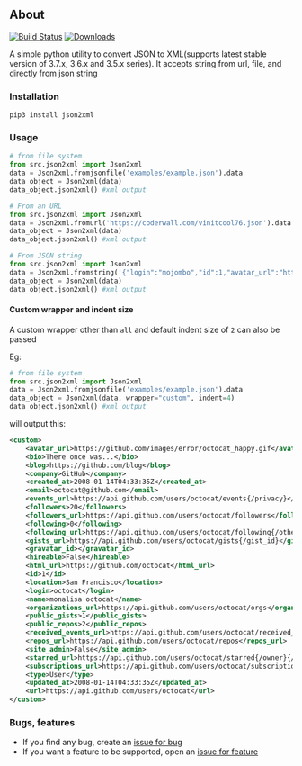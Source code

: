 ## About

[![Build Status](https://travis-ci.org/vinitkumar/json2xml.svg?branch=master)](https://travis-ci.org/vinitkumar/json2xml)
[![Downloads](https://pepy.tech/badge/json2xml)](https://pepy.tech/project/json2xml)

A simple python utility to convert JSON to XML(supports latest stable version of 3.7.x, 3.6.x and 3.5.x series).
It accepts string from url, file, and directly from json string

### Installation

```
pip3 install json2xml
```

### Usage


```python
# from file system
from src.json2xml import Json2xml
data = Json2xml.fromjsonfile('examples/example.json').data
data_object = Json2xml(data)
data_object.json2xml() #xml output

# From an URL
from src.json2xml import Json2xml
data = Json2xml.fromurl('https://coderwall.com/vinitcool76.json').data
data_object = Json2xml(data)
data_object.json2xml() #xml output

# From JSON string
from src.json2xml import Json2xml
data = Json2xml.fromstring('{"login":"mojombo","id":1,"avatar_url":"https://avatars0.githubusercontent.com/u/1?v=4"}').data
data_object = Json2xml(data)
data_object.json2xml() #xml output
```

#### Custom wrapper and indent size

A custom wrapper other than `all` and default indent size of `2` can also be passed

Eg:

```python
# from file system
from src.json2xml import Json2xml
data = Json2xml.fromjsonfile('examples/example.json').data
data_object = Json2xml(data, wrapper="custom", indent=4)
data_object.json2xml() #xml output
```

will output this:


```xml
<custom>
    <avatar_url>https://github.com/images/error/octocat_happy.gif</avatar_url>
    <bio>There once was...</bio>
    <blog>https://github.com/blog</blog>
    <company>GitHub</company>
    <created_at>2008-01-14T04:33:35Z</created_at>
    <email>octocat@github.com</email>
    <events_url>https://api.github.com/users/octocat/events{/privacy}</events_url>
    <followers>20</followers>
    <followers_url>https://api.github.com/users/octocat/followers</followers_url>
    <following>0</following>
    <following_url>https://api.github.com/users/octocat/following{/other_user}</following_url>
    <gists_url>https://api.github.com/users/octocat/gists{/gist_id}</gists_url>
    <gravatar_id></gravatar_id>
    <hireable>False</hireable>
    <html_url>https://github.com/octocat</html_url>
    <id>1</id>
    <location>San Francisco</location>
    <login>octocat</login>
    <name>monalisa octocat</name>
    <organizations_url>https://api.github.com/users/octocat/orgs</organizations_url>
    <public_gists>1</public_gists>
    <public_repos>2</public_repos>
    <received_events_url>https://api.github.com/users/octocat/received_events</received_events_url>
    <repos_url>https://api.github.com/users/octocat/repos</repos_url>
    <site_admin>False</site_admin>
    <starred_url>https://api.github.com/users/octocat/starred{/owner}{/repo}</starred_url>
    <subscriptions_url>https://api.github.com/users/octocat/subscriptions</subscriptions_url>
    <type>User</type>
    <updated_at>2008-01-14T04:33:35Z</updated_at>
    <url>https://api.github.com/users/octocat</url>
</custom>
```


### Bugs, features

- If you find any bug, create an [issue for bug](https://github.com/vinitkumar/json2xml/issues/new?assignees=&labels=&template=bug_report.md&title=)
- If you want a feature to be supported, open an [issue for feature](https://github.com/vinitkumar/json2xml/issues/new?assignees=&labels=&template=feature_request.md&title=)
